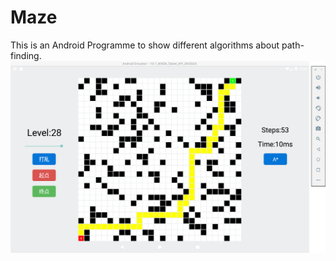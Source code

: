 # Maze
This is an Android Programme to show different algorithms about path-finding.
![al](https://github.com/jiahao-shen/Maze/blob/master/screen_shot.png)
